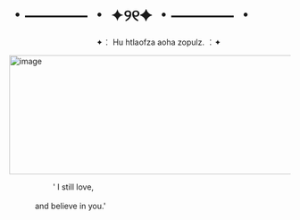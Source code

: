 # ・———— ・ ✦୨୧✦ ・———— ・
                    ✦︰ Hu htlaofza aoha zopulz. ︰✦

<img width="640" height="213" alt="image" src="https://github.com/user-attachments/assets/dee5c0f6-dd5c-4741-b6c7-ef30235d7c65" />

          ' I still love,
                                                                                                             and believe in you.'
